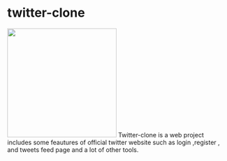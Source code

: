# twitter-clone
<img src="https://pnggrid.com/wp-content/uploads/2021/07/Twitter-Logo-Square.png" width="250px">
Twitter-clone is a web project includes some feautures of official twitter website such as login ,register , and tweets feed page and a lot of other tools.
